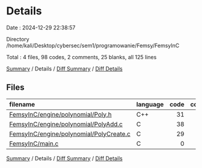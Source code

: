 # Details

Date : 2024-12-29 22:38:57

Directory /home/kali/Desktop/cybersec/sem1/programowanie/Femsy/FemsyInC

Total : 4 files,  98 codes, 2 comments, 25 blanks, all 125 lines

[Summary](results.md) / Details / [Diff Summary](diff.md) / [Diff Details](diff-details.md)

## Files
| filename | language | code | comment | blank | total |
| :--- | :--- | ---: | ---: | ---: | ---: |
| [FemsyInC/engine/polynomial/Poly.h](/FemsyInC/engine/polynomial/Poly.h) | C++ | 31 | 2 | 7 | 40 |
| [FemsyInC/engine/polynomial/PolyAdd.c](/FemsyInC/engine/polynomial/PolyAdd.c) | C | 38 | 0 | 15 | 53 |
| [FemsyInC/engine/polynomial/PolyCreate.c](/FemsyInC/engine/polynomial/PolyCreate.c) | C | 29 | 0 | 2 | 31 |
| [FemsyInC/main.c](/FemsyInC/main.c) | C | 0 | 0 | 1 | 1 |

[Summary](results.md) / Details / [Diff Summary](diff.md) / [Diff Details](diff-details.md)